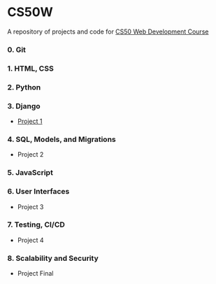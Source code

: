 # CS50W
A repository of projects and code for [CS50 Web Development Course](https://courses.edx.org/courses/course-v1:HarvardX+CS50W+Web/course/)

### 0. Git
### 1. HTML, CSS
### 2. Python
### 3. Django
- [Project 1](https://github.com/aminbeigi/CS50W-Projects/tree/main/src/Project%201)

### 4. SQL, Models, and Migrations  
- Project 2

### 5. JavaScript
### 6. User Interfaces
- Project 3

### 7. Testing, CI/CD
- Project 4

### 8. Scalability and Security
- Project Final
